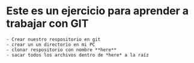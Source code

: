 # Este es un ejercicio para aprender a trabajar con GIT
	- Crear nuestro respositorio en git
	- crear un un directorio en mi PC
	- clonar respositorio con nombre **here**
	- sacar todos los archivos dentro de *here* a la raíz

